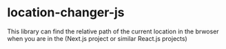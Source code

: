 # location-changer-js
This library can find the relative path of the current location in the brwoser when you are in the (Next.js project or similar React.js projects)

